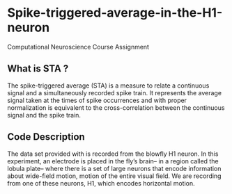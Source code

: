 # Spike-triggered-average-in-the-H1-neuron
Computational Neuroscience Course Assignment

## What is STA ?
The spike-triggered average (STA) is a measure to relate a continuous signal and a simultaneously recorded spike train. It represents the average signal taken at the times of spike occurrences and with proper normalization is equivalent to the cross-correlation between the continuous signal and the spike train.

## Code Description
The data set provided with is recorded from the blowfly H1 neuron. In this experiment, an electrode is placed in the fly’s brain– in a region called the lobula plate– where there is a set of large neurons that encode information about wide-field motion, motion of the entire visual field. We are recording from one of these neurons, H1, which encodes horizontal motion. 

